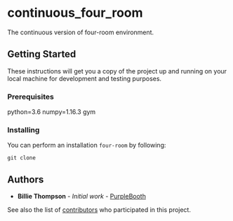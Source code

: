 # continuous_four_room

The continuous version of four-room environment.

## Getting Started

These instructions will get you a copy of the project up and running on your local machine for development and testing purposes.

### Prerequisites

python=3.6
numpy=1.16.3
gym

### Installing

You can perform an installation ``four-room`` by following:

```
git clone 
```


## Authors

* **Billie Thompson** - *Initial work* - [PurpleBooth](https://github.com/PurpleBooth)

See also the list of [contributors](https://github.com/your/project/contributors) who participated in this project.
